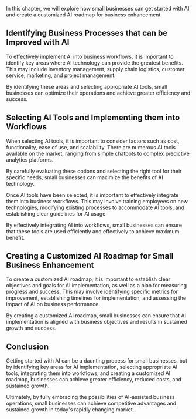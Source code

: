 
In this chapter, we will explore how small businesses can get started with AI and create a customized AI roadmap for business enhancement.

Identifying Business Processes that can be Improved with AI
-----------------------------------------------------------

To effectively implement AI into business workflows, it is important to identify key areas where AI technology can provide the greatest benefits. This may include inventory management, supply chain logistics, customer service, marketing, and project management.

By identifying these areas and selecting appropriate AI tools, small businesses can optimize their operations and achieve greater efficiency and success.

Selecting AI Tools and Implementing them into Workflows
-------------------------------------------------------

When selecting AI tools, it is important to consider factors such as cost, functionality, ease of use, and scalability. There are numerous AI tools available on the market, ranging from simple chatbots to complex predictive analytics platforms.

By carefully evaluating these options and selecting the right tool for their specific needs, small businesses can maximize the benefits of AI technology.

Once AI tools have been selected, it is important to effectively integrate them into business workflows. This may involve training employees on new technologies, modifying existing processes to accommodate AI tools, and establishing clear guidelines for AI usage.

By effectively integrating AI into workflows, small businesses can ensure that these tools are used efficiently and effectively to achieve maximum benefit.

Creating a Customized AI Roadmap for Small Business Enhancement
---------------------------------------------------------------

To create a customized AI roadmap, it is important to establish clear objectives and goals for AI implementation, as well as a plan for measuring progress and success. This may involve identifying specific metrics for improvement, establishing timelines for implementation, and assessing the impact of AI on business performance.

By creating a customized AI roadmap, small businesses can ensure that AI implementation is aligned with business objectives and results in sustained growth and success.

Conclusion
----------

Getting started with AI can be a daunting process for small businesses, but by identifying key areas for AI implementation, selecting appropriate AI tools, integrating them into workflows, and creating a customized AI roadmap, businesses can achieve greater efficiency, reduced costs, and sustained growth.

Ultimately, by fully embracing the possibilities of AI-assisted business operations, small businesses can achieve competitive advantages and sustained growth in today's rapidly changing market.
